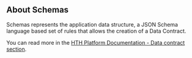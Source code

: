 ## About Schemas

Schemas represents the application data structure, a JSON Schema language based set of rules that allows the creation of a Data Contract.

You can read more in the [HTH Platform Documentation - Data contract section](https://hthplatform.readme.io/docs/explanation-platform-protocol-data-contract).

